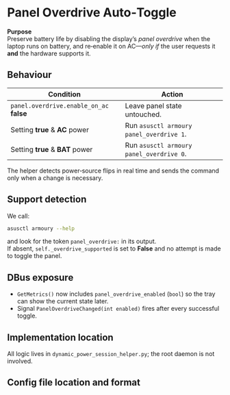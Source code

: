 # Panel Overdrive Auto‑Toggle

**Purpose**  
Preserve battery life by disabling the display’s *panel overdrive* when the
laptop runs on battery, and re‑enable it on AC—*only if* the user requests it
**and** the hardware supports it.

## Behaviour

| Condition | Action |
|-----------|--------|
| `panel.overdrive.enable_on_ac` **false** | Leave panel state untouched. |
| Setting **true** & **AC** power | Run `asusctl armoury panel_overdrive 1`. |
| Setting **true** & **BAT** power | Run `asusctl armoury panel_overdrive 0`. |

The helper detects power‑source flips in real time and sends the command only
when a change is necessary.

## Support detection

We call:

```bash
asusctl armoury --help
```

and look for the token `panel_overdrive:` in its output.  
If absent, `self._overdrive_supported` is set to **False** and no attempt is
made to toggle the panel.

## DBus exposure

* `GetMetrics()` now includes `panel_overdrive_enabled` (`bool`) so the tray
  can show the current state later.
* Signal `PanelOverdriveChanged(int enabled)` fires after every successful
  toggle.

## Implementation location

All logic lives in `dynamic_power_session_helper.py`; the root daemon is not
involved.

## Config file location and format

